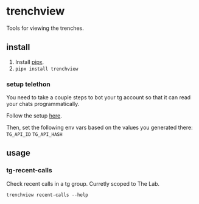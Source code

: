 # trenchview

Tools for viewing the trenches. 

## install

1. Install [pipx](https://github.com/pypa/pipx).
2. `pipx install trenchview`

### setup telethon

You need to take a couple steps to bot your tg account so that it can read your chats programmatically. 

Follow the setup [here](https://docs.telethon.dev/en/stable/basic/signing-in.html#signing-in).

Then, set the following env vars based on the values you generated there:
`TG_API_ID`
`TG_API_HASH`

## usage

### tg-recent-calls

Check recent calls in a tg group. Curretly scoped to The Lab.

`trenchview recent-calls --help`